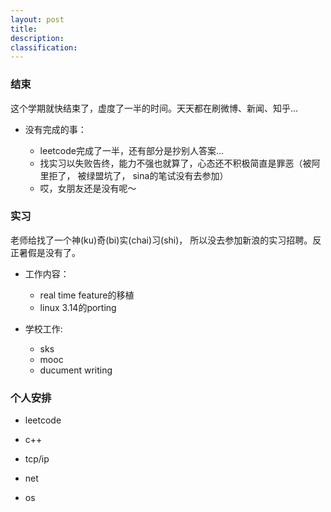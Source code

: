 ```yaml
---
layout: post
title:
description:
classification:
---
```


### 结束 ###

这个学期就快结束了，虚度了一半的时间。天天都在刷微博、新闻、知乎...

+ 没有完成的事：

	+ leetcode完成了一半，还有部分是抄别人答案...
	+ 找实习以失败告终，能力不强也就算了，心态还不积极简直是罪恶（被阿里拒了， 被绿盟坑了， sina的笔试没有去参加）
	+ 哎，女朋友还是没有呢～

### 实习 ###

老师给找了一个神(ku)奇(bi)实(chai)习(shi)， 所以没去参加新浪的实习招聘。反正暑假是没有了。

+ 工作内容：

	+ real time feature的移植
	+ linux 3.14的porting

+ 学校工作:

	+ sks
	+ mooc
	+ ducument writing

### 个人安排 ###

+ leetcode
+ c++
+ tcp/ip

+ net
+ os
